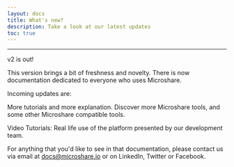 ```yaml
---
layout: docs
title: What's new?
description: Take a look at our latest updates
toc: true
---
```


---------------------------------------

v2 is out!

This version brings a bit of freshness and novelty.
There is now documentation dedicated to everyone who uses Microshare.

Incoming updates are:

More tutorials and more explanation.
Discover more Microshare tools, and some other Microshare compatible tools.

Video Tutorials: Real life use of the platform presented by our development team.

For anything that you'd like to see in that documentation, please contact us via email at docs@microshare.io or on LinkedIn, Twitter or Facebook.